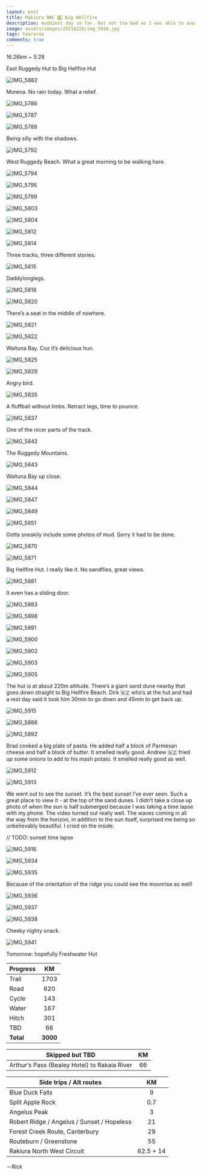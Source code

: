 ```yaml
---
layout: post
title: Rakiura NWC 4️⃣ Big Hellfire
description: muddiest day so far. But not too bad as I was able to avoid them pretty well. At least it didn’t rain and the sun was shining for most of it. Actually looking back today’s been really good. Best sunset ever. 
image: assets/images/20210225/img_5916.jpg
tags: teararoa
comments: true
---
```


16.26km ~ 5:28

East Ruggedy Hut to Big Hellfire Hut

![IMG_5882](/assets/images/20210225/img_5882.jpg)

Morena. No rain today. What a relief. 

![IMG_5786](/assets/images/20210225/img_5786.jpg)

![IMG_5787](/assets/images/20210225/img_5787.jpg)

![IMG_5789](/assets/images/20210225/img_5789.jpg)

Being silly with the shadows. 

![IMG_5792](/assets/images/20210225/img_5792.jpg)

West Ruggedy Beach. What a great morning to be walking here. 

![IMG_5794](/assets/images/20210225/img_5794.jpg)

![IMG_5795](/assets/images/20210225/img_5795.jpg)

![IMG_5799](/assets/images/20210225/img_5799.jpg)

![IMG_5803](/assets/images/20210225/img_5803.jpg)

![IMG_5804](/assets/images/20210225/img_5804.jpg)

![IMG_5812](/assets/images/20210225/img_5812.jpg)

![IMG_5814](/assets/images/20210225/img_5814.jpg)

Three tracks, three different stories. 

![IMG_5815](/assets/images/20210225/img_5815.jpg)

Daddylonglegs. 

![IMG_5818](/assets/images/20210225/img_5818.jpg)

![IMG_5820](/assets/images/20210225/img_5820.jpg)

There’s a seat in the middle of nowhere. 

![IMG_5821](/assets/images/20210225/img_5821.jpg)

![IMG_5822](/assets/images/20210225/img_5822.jpg)

Waituna Bay. Coz it’s delicious hun.

![IMG_5825](/assets/images/20210225/img_5825.jpg)

![IMG_5829](/assets/images/20210225/img_5829.jpg)

Angry bird. 

![IMG_5835](/assets/images/20210225/img_5835.jpg)

A fluffball without limbs. Retract legs, time to pounce. 

![IMG_5837](/assets/images/20210225/img_5837.jpg)

One of the nicer parts of the track. 

![IMG_5842](/assets/images/20210225/img_5842.jpg)

The Ruggedy Mountains. 

![IMG_5843](/assets/images/20210225/img_5843.jpg)

Waituna Bay up close. 

![IMG_5844](/assets/images/20210225/img_5844.jpg)

![IMG_5847](/assets/images/20210225/img_5847.jpg)

![IMG_5849](/assets/images/20210225/img_5849.jpg)

![IMG_5851](/assets/images/20210225/img_5851.jpg)

Gotta sneakily include some photos of mud. Sorry it had to be done. 

![IMG_5870](/assets/images/20210225/img_5870.jpg)

![IMG_5871](/assets/images/20210225/img_5871.jpg)

Big Hellfire Hut. I really like it. No sandflies, great views. 

![IMG_5881](/assets/images/20210225/img_5881.jpg)

It even has a sliding door. 

![IMG_5883](/assets/images/20210225/img_5883.jpg)

![IMG_5898](/assets/images/20210225/img_5898.jpg)

![IMG_5891](/assets/images/20210225/img_5891.jpg)

![IMG_5900](/assets/images/20210225/img_5900.jpg)

![IMG_5902](/assets/images/20210225/img_5902.jpg)

![IMG_5903](/assets/images/20210225/img_5903.jpg)

![IMG_5905](/assets/images/20210225/img_5905.jpg)

The hut is at about 220m altitude. There’s a giant sand dune nearby that goes down straight to Big Hellfire Beach. Dirk 🇳🇿 who’s at the hut and had a rest day said it took him 30min to go down and 45min to get back up. 

![IMG_5915](/assets/images/20210225/img_5915.jpg)

![IMG_5886](/assets/images/20210225/img_5886.jpg)

![IMG_5892](/assets/images/20210225/img_5892.jpg)

Brad cooked a big plate of pasta. He added half a block of Parmesan cheese and half a block of butter. It smelled really good. Andrew 🇳🇿 fried up some onions to add to his mash potato. It smelled really good as well. 

![IMG_5912](/assets/images/20210225/img_5912.jpg)

![IMG_5913](/assets/images/20210225/img_5913.jpg)

We went out to see the sunset. It’s the best sunset I’ve ever seen. Such a great place to view it - at the top of the sand dunes. I didn’t take a close up photo of when the sun is half submerged because I was taking a time lapse with my phone. The video turned out really well. The waves coming in all the way from the horizon, in addition to the sun itself, surprised me being so unbelievably beautiful. I cried on the inside. 

// TODO: sunset time lapse 

![IMG_5916](/assets/images/20210225/img_5916.jpg)

![IMG_5934](/assets/images/20210225/img_5934.jpg)

![IMG_5935](/assets/images/20210225/img_5935.jpg)

Because of the orientation of the ridge you could see the moonrise as well!

![IMG_5936](/assets/images/20210225/img_5936.jpg)

![IMG_5937](/assets/images/20210225/img_5937.jpg)

![IMG_5938](/assets/images/20210225/img_5938.jpg)

Cheeky nighty snack. 

![IMG_5941](/assets/images/20210225/img_5941.jpg)

Tomorrow: hopefully Freshwater Hut

| Progress | KM |
| ---- |:----:|
| Trail | 1703 |
| Road | 620 |
| Cycle | 143 |
| Water | 167 |
| Hitch | 301 |
| TBD | 66 |
| **Total** | **3000** |

| Skipped but TBD | KM |
| ---- |:----:|
| Arthur’s Pass (Bealey Hotel) to Rakaia River | 66 |

| Side trips / Alt routes | KM |
| ---- |:----:|
| Blue Duck Falls | 9 |
| Split Apple Rock | 0.7 |
| Angelus Peak | 3 |
| Robert Ridge / Angelus / Sunset / Hopeless | 21 |
| Forest Creek Route, Canterbury | 29 |
| Routeburn / Greenstone | 55 |
| Rakiura North West Circuit | 62.5 + 14 |

－_Rick_